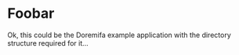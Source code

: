 
# Foobar

Ok, this could be the Doremifa example application with
the directory structure required for it...

